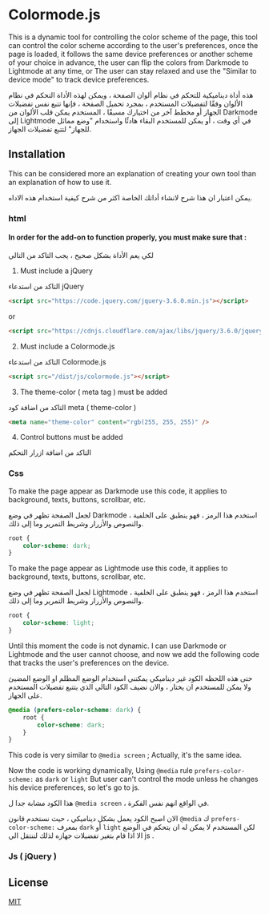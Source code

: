 # Colormode.js
This is a dynamic tool for controlling the color scheme of the page, this tool can control the color scheme according to the user's preferences, once the page is loaded, it follows the same device preferences or another scheme of your choice in advance, the user can flip the colors from Darkmode to Lightmode at any time, or The user can stay relaxed and use the "Similar to device mode" to track device preferences.

هذه أداة ديناميكية للتحكم في نظام ألوان الصفحة ، ويمكن لهذه الأداة التحكم في نظام الألوان وفقًا لتفضيلات المستخدم ، بمجرد تحميل الصفحة ، فإنها تتبع نفس تفضيلات الجهاز أو مخطط آخر من اختيارك مسبقًا ، المستخدم يمكن قلب الألوان من Darkmode إلى Lightmode في أي وقت ، أو يمكن للمستخدم البقاء هادئًا واستخدام "وضع مماثل للجهاز" لتتبع تفضيلات الجهاز.

## Installation

This can be considered more an explanation of creating your own tool than an explanation of how to use it.

يمكن اعتبار ان هذا شرح لانشاء أداتك الخاصة اكثر من شرح كيفية استخدام هذه الاداه.


### html
#### In order for the add-on to function properly, you must make sure that :

لكي يعم الأداة بشكل صحيح ، يجب التاكد من التالي

1. Must include a jQuery

التاكد من استدعاء jQuery
```html 
<script src="https://code.jquery.com/jquery-3.6.0.min.js"></script>
```
or 
```html 
<script src="https://cdnjs.cloudflare.com/ajax/libs/jquery/3.6.0/jquery.min.js" integrity="sha512-894YE6QWD5I59HgZOGReFYm4dnWc1Qt5NtvYSaNcOP+u1T9qYdvdihz0PPSiiqn/+/3e7Jo4EaG7TubfWGUrMQ==" crossorigin="anonymous" referrerpolicy="no-referrer"></script>
```
2. Must include a Colormode.js

 التاكد من استدعاء Colormode.js
```html 
<script src="/dist/js/colormode.js"></script>
```
3. The theme-color ( meta tag ) must be added

التاكد من اضافة كود meta ( theme-color )
```html 
<meta name="theme-color" content="rgb(255, 255, 255)" />
```
4. Control buttons must be added

التاكد من اضافة ازرار التحكم

### Css

To make the page appear as Darkmode use this code, it applies to background, texts, buttons, scrollbar, etc.

لجعل الصفحة تظهر في وضع Darkmode ، استخدم هذا الرمز ، فهو ينطبق على الخلفية والنصوص والأزرار وشريط التمرير وما إلى ذلك.
```css
root {
    color-scheme: dark;
}
```

To make the page appear as Lightmode use this code, it applies to background, texts, buttons, scrollbar, etc.

لجعل الصفحة تظهر في وضع Lightmode ، استخدم هذا الرمز ، فهو ينطبق على الخلفية والنصوص والأزرار وشريط التمرير وما إلى ذلك.
```css
root {
    color-scheme: light;
}
```

Until this moment the code is not dynamic. I can use Darkmode or Lightmode and the user cannot choose, and now we add the following code that tracks the user's preferences on the device.

حتى هذه اللحظه الكود غير ديناميكي يمكنني استخدام الوضع المظلم او الوضع المضيئ ولا يمكن للمستخدم ان يختار ، والان نضيف الكود التالي الذي يتتبع تفضيلات المستخدم على الجهاز.

```css
@media (prefers-color-scheme: dark) {
    root {
        color-scheme: dark;
    }
}
```
This code is very similar to ``` @media screen ``` ; Actually, it's the same idea.

Now the code is working dynamically, Using ``` @media ``` rule ``` prefers-color-scheme: ``` as ``` dark ``` or ``` light ``` But user can't control the mode unless he changes his device preferences, so let's go to js.

هذا الكود مشابة جدا ل ``` @media screen ``` ، في الواقع انهم نفس الفكرة. 

الان اصبح الكود يعمل بشكل ديناميكي ، حيث نستخدم قانون ``` @media ``` ك ``` prefers-color-scheme: ``` بمعرف ``` dark ``` أو ``` light ``` لكن المستخدم لا يمكن له ان يتحكم في الوضع الا اذا قام بتغير تفضيلات جهازه لذلك لننتقل الي js .

### Js ( jQuery )



## License
[MIT](https://choosealicense.com/licenses/mit/)
